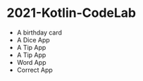 # 2021-Kotlin-CodeLab
- A birthday card
- A Dice App
- A Tip App
- A Tip App
- Word App
- Correct App
